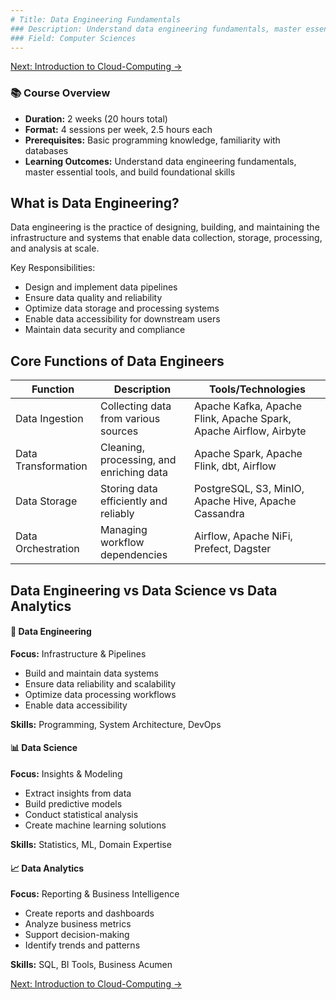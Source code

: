 ```yaml
---
# Title: Data Engineering Fundamentals
### Description: Understand data engineering fundamentals, master essential tools, and build foundational skills.
### Field: Computer Sciences
---
```


<div>

<!-- Top link navigation -->
<div class="mb-2 flex justify-end">
  <a href="/courses/Introduction-to-Cloud-Computing" class="text-base text-blue-700 font-medium hover:underline">
    Next: Introduction to Cloud-Computing &rarr;
  </a>
</div>

<div class="bg-blue-50 dark:bg-blue-900 p-4 border-l-4 border-blue-500 rounded-md my-2">
  <h3 class="text-lg font-semibold">📚 Course Overview</h3>
  <ul class="mt-2 space-y-1">
    <li><strong>Duration:</strong> 2 weeks (20 hours total)</li>
    <li><strong>Format:</strong> 4 sessions per week, 2.5 hours each</li>
    <li><strong>Prerequisites:</strong> Basic programming knowledge, familiarity with databases</li>
    <li><strong>Learning Outcomes:</strong> Understand data engineering fundamentals, master essential tools, and build foundational skills</li>
  </ul>
</div>

## What is Data Engineering?

<div class="bg-yellow-50 dark:bg-yellow-900 p-4 rounded-md my-2">
  <p class="mb-2">Data engineering is the practice of designing, building, and maintaining the infrastructure and systems that enable data collection, storage, processing, and analysis at scale.</p>
  <p class="font-semibold">Key Responsibilities:</p>
  <ul class="list-disc list-inside space-y-1">
    <li>Design and implement data pipelines</li>
    <li>Ensure data quality and reliability</li>
    <li>Optimize data storage and processing systems</li>
    <li>Enable data accessibility for downstream users</li>
    <li>Maintain data security and compliance</li>
  </ul>
</div>

## Core Functions of Data Engineers

<table class="table-auto w-full border-collapse my-2">
  <thead class="bg-blue-600 text-white">
    <tr>
      <th class="px-4 py-2 text-left">Function</th>
      <th class="px-4 py-2 text-left">Description</th>
      <th class="px-4 py-2 text-left">Tools/Technologies</th>
    </tr>
  </thead>
  <tbody>
    <tr class="border-t">
      <td class="px-4 py-2">Data Ingestion</td>
      <td class="px-4 py-2">Collecting data from various sources</td>
      <td class="px-4 py-2">Apache Kafka, Apache Flink, Apache Spark, Apache Airflow, Airbyte</td>
    </tr>
    <tr class="border-t bg-gray-50 dark:bg-gray-800">
      <td class="px-4 py-2">Data Transformation</td>
      <td class="px-4 py-2">Cleaning, processing, and enriching data</td>
      <td class="px-4 py-2">Apache Spark, Apache Flink, dbt, Airflow</td>
    </tr>
    <tr class="border-t">
      <td class="px-4 py-2">Data Storage</td>
      <td class="px-4 py-2">Storing data efficiently and reliably</td>
      <td class="px-4 py-2">PostgreSQL, S3, MinIO, Apache Hive, Apache Cassandra</td>
    </tr>
    <tr class="border-t bg-gray-50 dark:bg-gray-800">
      <td class="px-4 py-2">Data Orchestration</td>
      <td class="px-4 py-2">Managing workflow dependencies</td>
      <td class="px-4 py-2">Airflow, Apache NiFi, Prefect, Dagster</td>
    </tr>
  </tbody>
</table>

## Data Engineering vs Data Science vs Data Analytics

<div class="grid md:grid-cols-3 gap-2 my-2">

  <div class="bg-blue-50 dark:bg-blue-900 p-4 rounded-lg">
    <h4 class="text-blue-700 dark:text-blue-300 font-semibold">🔧 Data Engineering</h4>
    <p><strong>Focus:</strong> Infrastructure & Pipelines</p>
    <ul class="list-disc list-inside space-y-1">
      <li>Build and maintain data systems</li>
      <li>Ensure data reliability and scalability</li>
      <li>Optimize data processing workflows</li>
      <li>Enable data accessibility</li>
    </ul>
    <p><strong>Skills:</strong> Programming, System Architecture, DevOps</p>
  </div>

  <div class="bg-purple-50 dark:bg-purple-900 p-4 rounded-lg">
    <h4 class="text-purple-700 dark:text-purple-300 font-semibold">📊 Data Science</h4>
    <p><strong>Focus:</strong> Insights & Modeling</p>
    <ul class="list-disc list-inside space-y-1">
      <li>Extract insights from data</li>
      <li>Build predictive models</li>
      <li>Conduct statistical analysis</li>
      <li>Create machine learning solutions</li>
    </ul>
    <p><strong>Skills:</strong> Statistics, ML, Domain Expertise</p>
  </div>

  <div class="bg-green-50 dark:bg-purple-900 p-4 rounded-lg">
    <h4 class="text-green-700 dark:text-green-300 font-semibold">📈 Data Analytics</h4>
    <p><strong>Focus:</strong> Reporting & Business Intelligence</p>
    <ul class="list-disc list-inside space-y-1">
      <li>Create reports and dashboards</li>
      <li>Analyze business metrics</li>
      <li>Support decision-making</li>
      <li>Identify trends and patterns</li>
    </ul>
    <p><strong>Skills:</strong> SQL, BI Tools, Business Acumen</p>
  </div>

</div>

<!-- Bottom link navigation -->
<div class="mt-8 flex justify-end">
  <a href="/courses/Introduction-to-Cloud-Computing" class="text-base text-blue-700 font-medium hover:underline">
    Next: Introduction to Cloud-Computing &rarr;
  </a>
</div>

</div>